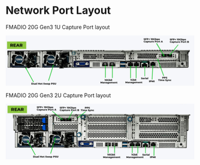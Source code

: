 # Network Port Layout

FMADIO 20G Gen3 1U Capture Port  layout

![](.gitbook/assets/image%20%2813%29.png)

FMADIO 20G Gen3 2U Capture Port layout

![](.gitbook/assets/image%20%2814%29.png)



